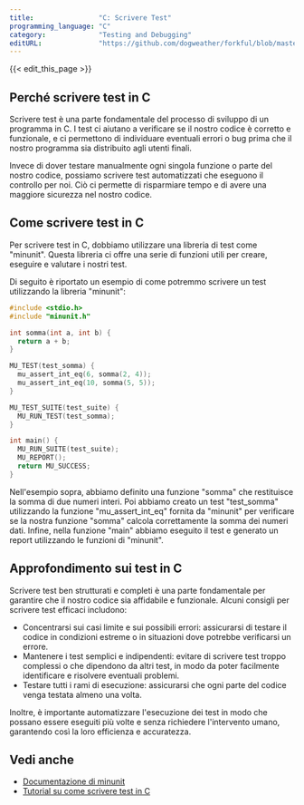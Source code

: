 ```yaml
---
title:                "C: Scrivere Test"
programming_language: "C"
category:             "Testing and Debugging"
editURL:              "https://github.com/dogweather/forkful/blob/master/content/it/c/writing-tests.md"
---
```


{{< edit_this_page >}}

## Perché scrivere test in C

Scrivere test è una parte fondamentale del processo di sviluppo di un programma in C. I test ci aiutano a verificare se il nostro codice è corretto e funzionale, e ci permettono di individuare eventuali errori o bug prima che il nostro programma sia distribuito agli utenti finali.

Invece di dover testare manualmente ogni singola funzione o parte del nostro codice, possiamo scrivere test automatizzati che eseguono il controllo per noi. Ciò ci permette di risparmiare tempo e di avere una maggiore sicurezza nel nostro codice.

## Come scrivere test in C

Per scrivere test in C, dobbiamo utilizzare una libreria di test come "minunit". Questa libreria ci offre una serie di funzioni utili per creare, eseguire e valutare i nostri test.

Di seguito è riportato un esempio di come potremmo scrivere un test utilizzando la libreria "minunit":

```C
#include <stdio.h>
#include "minunit.h"

int somma(int a, int b) {
  return a + b;
}

MU_TEST(test_somma) {
  mu_assert_int_eq(6, somma(2, 4));
  mu_assert_int_eq(10, somma(5, 5));
}

MU_TEST_SUITE(test_suite) {
  MU_RUN_TEST(test_somma);
}

int main() {
  MU_RUN_SUITE(test_suite);
  MU_REPORT();
  return MU_SUCCESS;
}
```

Nell'esempio sopra, abbiamo definito una funzione "somma" che restituisce la somma di due numeri interi. Poi abbiamo creato un test "test_somma" utilizzando la funzione "mu_assert_int_eq" fornita da "minunit" per verificare se la nostra funzione "somma" calcola correttamente la somma dei numeri dati. Infine, nella funzione "main" abbiamo eseguito il test e generato un report utilizzando le funzioni di "minunit".

## Approfondimento sui test in C

Scrivere test ben strutturati e completi è una parte fondamentale per garantire che il nostro codice sia affidabile e funzionale. Alcuni consigli per scrivere test efficaci includono:

- Concentrarsi sui casi limite e sui possibili errori: assicurarsi di testare il codice in condizioni estreme o in situazioni dove potrebbe verificarsi un errore.
- Mantenere i test semplici e indipendenti: evitare di scrivere test troppo complessi o che dipendono da altri test, in modo da poter facilmente identificare e risolvere eventuali problemi.
- Testare tutti i rami di esecuzione: assicurarsi che ogni parte del codice venga testata almeno una volta.

Inoltre, è importante automatizzare l'esecuzione dei test in modo che possano essere eseguiti più volte e senza richiedere l'intervento umano, garantendo così la loro efficienza e accuratezza.

## Vedi anche

- [Documentazione di minunit](https://github.com/siu/minunit)
- [Tutorial su come scrivere test in C](https://dev.to/willamesoares/test-driven-development-tdd-with-c-oo1)